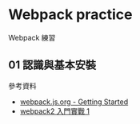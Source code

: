 # Webpack practice

Webpack 練習


## 01 認識與基本安裝

參考資料

- [webpack.js.org - Getting Started](https://webpack.js.org/guides/get-started/)
- [webpack2 入門實戰 1](http://milkmidi.blogspot.tw/2017/03/webpack2-1.html)
